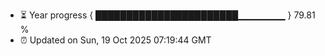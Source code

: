 - ⏳ Year progress { ███████████████████████▁▁▁▁▁▁▁ } 79.81 %
- ⏰ Updated on Sun, 19 Oct 2025 07:19:44 GMT

